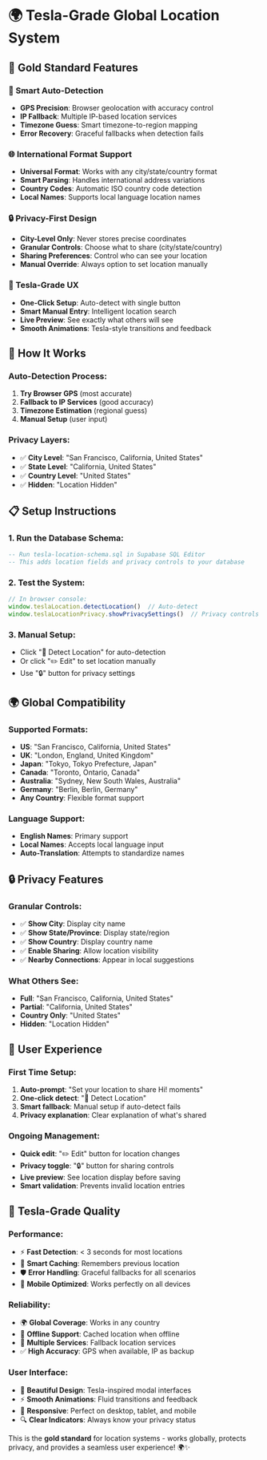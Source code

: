 # 🌍 Tesla-Grade Global Location System

## 🚀 **Gold Standard Features**

### **🎯 Smart Auto-Detection**
- **GPS Precision**: Browser geolocation with accuracy control
- **IP Fallback**: Multiple IP-based location services
- **Timezone Guess**: Smart timezone-to-region mapping
- **Error Recovery**: Graceful fallbacks when detection fails

### **🌐 International Format Support**
- **Universal Format**: Works with any city/state/country format
- **Smart Parsing**: Handles international address variations
- **Country Codes**: Automatic ISO country code detection
- **Local Names**: Supports local language location names

### **🔒 Privacy-First Design**
- **City-Level Only**: Never stores precise coordinates
- **Granular Controls**: Choose what to share (city/state/country)
- **Sharing Preferences**: Control who can see your location
- **Manual Override**: Always option to set location manually

### **🎨 Tesla-Grade UX**
- **One-Click Setup**: Auto-detect with single button
- **Smart Manual Entry**: Intelligent location search
- **Live Preview**: See exactly what others will see
- **Smooth Animations**: Tesla-style transitions and feedback

## 🔧 **How It Works**

### **Auto-Detection Process:**
1. **Try Browser GPS** (most accurate)
2. **Fallback to IP Services** (good accuracy)
3. **Timezone Estimation** (regional guess)
4. **Manual Setup** (user input)

### **Privacy Layers:**
- ✅ **City Level**: "San Francisco, California, United States"
- ✅ **State Level**: "California, United States"  
- ✅ **Country Level**: "United States"
- ✅ **Hidden**: "Location Hidden"

## 📋 **Setup Instructions**

### **1. Run the Database Schema:**
```sql
-- Run tesla-location-schema.sql in Supabase SQL Editor
-- This adds location fields and privacy controls to your database
```

### **2. Test the System:**
```javascript
// In browser console:
window.teslaLocation.detectLocation()  // Auto-detect
window.teslaLocationPrivacy.showPrivacySettings()  // Privacy controls
```

### **3. Manual Setup:**
- Click "🎯 Detect Location" for auto-detection
- Or click "✏️ Edit" to set location manually
- Use "🔒" button for privacy settings

## 🌍 **Global Compatibility**

### **Supported Formats:**
- **US**: "San Francisco, California, United States"
- **UK**: "London, England, United Kingdom"
- **Japan**: "Tokyo, Tokyo Prefecture, Japan"
- **Canada**: "Toronto, Ontario, Canada"
- **Australia**: "Sydney, New South Wales, Australia"
- **Germany**: "Berlin, Berlin, Germany"
- **Any Country**: Flexible format support

### **Language Support:**
- **English Names**: Primary support
- **Local Names**: Accepts local language input
- **Auto-Translation**: Attempts to standardize names

## 🔒 **Privacy Features**

### **Granular Controls:**
- ✅ **Show City**: Display city name
- ✅ **Show State/Province**: Display state/region
- ✅ **Show Country**: Display country name
- ✅ **Enable Sharing**: Allow location visibility
- ✅ **Nearby Connections**: Appear in local suggestions

### **What Others See:**
- **Full**: "San Francisco, California, United States"
- **Partial**: "California, United States"
- **Country Only**: "United States"
- **Hidden**: "Location Hidden"

## 🎯 **User Experience**

### **First Time Setup:**
1. **Auto-prompt**: "Set your location to share Hi! moments"
2. **One-click detect**: "🎯 Detect Location"
3. **Smart fallback**: Manual setup if auto-detect fails
4. **Privacy explanation**: Clear explanation of what's shared

### **Ongoing Management:**
- **Quick edit**: "✏️ Edit" button for location changes
- **Privacy toggle**: "🔒" button for sharing controls
- **Live preview**: See location display before saving
- **Smart validation**: Prevents invalid location entries

## 🚗 **Tesla-Grade Quality**

### **Performance:**
- ⚡ **Fast Detection**: < 3 seconds for most locations
- 🔄 **Smart Caching**: Remembers previous location
- 🛡️ **Error Handling**: Graceful fallbacks for all scenarios
- 📱 **Mobile Optimized**: Works perfectly on all devices

### **Reliability:**
- 🌍 **Global Coverage**: Works in any country
- 🔌 **Offline Support**: Cached location when offline
- 🔄 **Multiple Services**: Fallback location services
- ✅ **High Accuracy**: GPS when available, IP as backup

### **User Interface:**
- 🎨 **Beautiful Design**: Tesla-inspired modal interfaces
- ⚡ **Smooth Animations**: Fluid transitions and feedback
- 📱 **Responsive**: Perfect on desktop, tablet, and mobile
- 🔍 **Clear Indicators**: Always know your privacy status

This is the **gold standard** for location systems - works globally, protects privacy, and provides a seamless user experience! 🌍✨